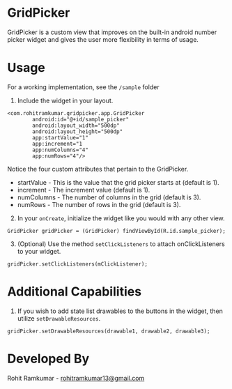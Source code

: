 GridPicker
==========

GridPicker is a custom view that improves on the built-in android number picker widget and gives the user more 
flexibility in terms of usage.

Usage
======

For a working implementation, see the `/sample` folder

1. Include the widget in your layout.

```
<com.rohitramkumar.gridpicker.app.GridPicker
        android:id="@+id/sample_picker"
        android:layout_width="500dp"
        android:layout_height="500dp"
        app:startValue="1"
        app:increment="1 
        app:numColumns="4"
        app:numRows="4"/>
```

Notice the four custom attributes that pertain to the GridPicker.

* startValue - This is the value that the grid picker starts at (default is 1).
* increment - The increment value (default is 1).
* numColumns - The number of columns in the grid (default is 3).
* numRows - The number of rows in the grid (default is 3).



2. In your `onCreate`, initialize the widget like you would with any other view.

```
GridPicker gridPicker = (GridPicker) findViewById(R.id.sample_picker);
```

3. (Optional) Use the method `setClickListeners` to attach onClickListeners to your widget.

```
gridPicker.setClickListeners(mClickListener);
```

Additional Capabilities
=======================

1. If you wish to add state list drawables to the buttons in the widget, then utilize `setDrawableResources`.

```
gridPicker.setDrawableResources(drawable1, drawable2, drawable3);
```

Developed By
============

Rohit Ramkumar - rohitramkumar13@gmail.com
